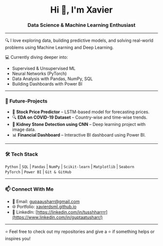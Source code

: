 <h1 align="center">Hi 👋, I'm Xavier</h1>
<h3 align="center">Data Science & Machine Learning Enthusiast</h3>

---

🔍 I love exploring data, building predictive models, and solving real-world problems using Machine Learning and Deep Learning.

💻 Currently diving deeper into:
- Supervised & Unsupervised ML
- Neural Networks (PyTorch)
- Data Analysis with Pandas, NumPy, SQL
- Building Dashboards with Power BI

---

### 🚀 Future-Projects
- 🧠 **Stock Price Predictor** – LSTM-based model for forecasting prices.
- 🔍 **EDA on COVID-19 Dataset** – Country-wise and time-wise trends.
- 🏥 **Kidney Stone Detection using CNN** – Deep learning project with image data.
- 📊 **Financial Dashboard** – Interactive BI dashboard using Power BI.

---

### 🛠 Tech Stack
`Python` | `SQL` | `Pandas` | `NumPy` | `Scikit-learn` | `Matplotlib` | `Seaborn`  
`PyTorch` | `Power BI` | `Git & GitHub`

---

### 📫 Connect With Me
- 📧 Email: gupaausharr@gmail.com
- 🌐 Portfolio: [xavierdsml.github.io](https://xavierdsml.github.io)
- 💼 LinkedIn: [https://linkedin.com/in/tusshharrrr](https://www.linkedin.com/in/guptaatusharr/)

---

⭐️ Feel free to check out my repositories and give a ⭐ if something helps or inspires you!
